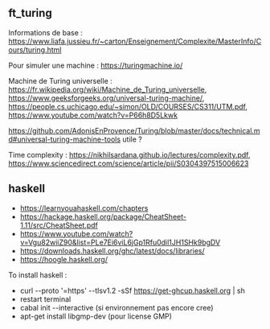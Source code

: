 ## ft_turing

Informations de base : https://www.liafa.jussieu.fr/~carton/Enseignement/Complexite/MasterInfo/Cours/turing.html

Pour simuler une machine : https://turingmachine.io/

Machine de Turing universelle : https://fr.wikipedia.org/wiki/Machine_de_Turing_universelle, https://www.geeksforgeeks.org/universal-turing-machine/, https://people.cs.uchicago.edu/~simon/OLD/COURSES/CS311/UTM.pdf, https://www.youtube.com/watch?v=P66h8D5Lkwk

https://github.com/AdonisEnProvence/Turing/blob/master/docs/technical.md#universal-turing-machine-tools utile ?

Time complexity : https://nikhilsardana.github.io/lectures/complexity.pdf, https://www.sciencedirect.com/science/article/pii/S0304397515006623


## haskell

- https://learnyouahaskell.com/chapters
- https://hackage.haskell.org/package/CheatSheet-1.11/src/CheatSheet.pdf
- https://www.youtube.com/watch?v=Vgu82wiiZ90&list=PLe7Ei6viL6jGp1Rfu0dil1JH1SHk9bgDV
- https://downloads.haskell.org/ghc/latest/docs/libraries/
- https://hoogle.haskell.org/

To install haskell :

- curl --proto '=https' --tlsv1.2 -sSf https://get-ghcup.haskell.org | sh
- restart terminal
- cabal init --interactive (si environnement pas encore cree)
- apt-get install libgmp-dev (pour license GMP)
